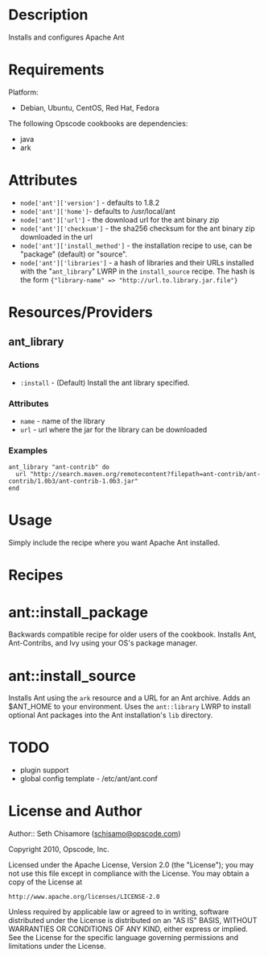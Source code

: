 Description
===========

Installs and configures Apache Ant

Requirements
============

Platform:

* Debian, Ubuntu, CentOS, Red Hat, Fedora

The following Opscode cookbooks are dependencies:

* java
* ark

Attributes
==========

* `node['ant']['version']` -  defaults to 1.8.2
* `node['ant']['home']`- defaults to /usr/local/ant
* `node['ant']['url']` - the download url for the ant binary zip
* `node['ant']['checksum']` - the sha256 checksum for the ant binary
  zip downloaded in the url
* `node['ant']['install_method']` - the installation recipe to use,
  can be "package" (default) or "source".
* `node['ant']['libraries']` - a hash of libraries and their URLs
  installed with the "`ant_library`" LWRP in the `install_source`
  recipe. The hash is the form `{"library-name" =>
  "http://url.to.library.jar.file"}`

Resources/Providers
===================

## ant\_library

### Actions

* `:install` - (Default) Install the ant library specified.

### Attributes

* `name` - name of the library
* `url` - url where the jar for the library can be downloaded

### Examples

    ant_library "ant-contrib" do
      url "http://search.maven.org/remotecontent?filepath=ant-contrib/ant-contrib/1.0b3/ant-contrib-1.0b3.jar"
    end

Usage
=====

Simply include the recipe where you want Apache Ant installed.

Recipes
=======

ant::install_package
====================

Backwards compatible recipe for older users of the cookbook. Installs Ant, Ant-Contribs, and Ivy using your OS's
package manager.

ant::install_source
===================

Installs Ant using the `ark` resource and a URL for an Ant archive. Adds an $ANT_HOME to your environment.
Uses the `ant::library` LWRP to install optional Ant packages into the Ant installation's `lib` directory.

TODO
====

* plugin support
* global config template - /etc/ant/ant.conf

License and Author
==================

Author:: Seth Chisamore (<schisamo@opscode.com>)

Copyright 2010, Opscode, Inc.

Licensed under the Apache License, Version 2.0 (the "License");
you may not use this file except in compliance with the License.
You may obtain a copy of the License at

    http://www.apache.org/licenses/LICENSE-2.0

Unless required by applicable law or agreed to in writing, software
distributed under the License is distributed on an "AS IS" BASIS,
WITHOUT WARRANTIES OR CONDITIONS OF ANY KIND, either express or implied.
See the License for the specific language governing permissions and
limitations under the License.
